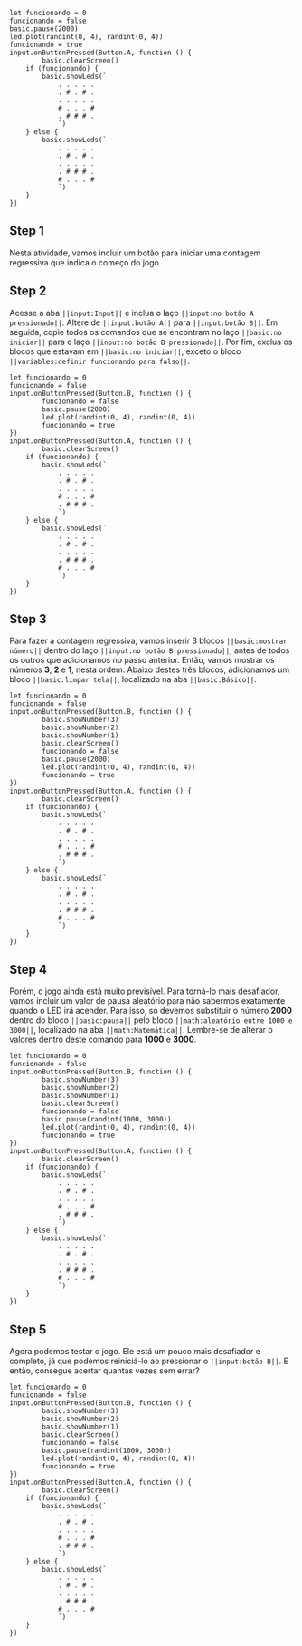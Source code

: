 ```template
let funcionando = 0
funcionando = false
basic.pause(2000)
led.plot(randint(0, 4), randint(0, 4))
funcionando = true
input.onButtonPressed(Button.A, function () {
		basic.clearScreen()
    if (funcionando) {
        basic.showLeds(`
            . . . . .
            . # . # .
            . . . . .
            # . . . #
            . # # # .
            `)
    } else {
        basic.showLeds(`
            . . . . .
            . # . # .
            . . . . .
            . # # # .
            # . . . #
            `)
    }
})
```

## Step 1

Nesta atividade, vamos incluir um botão para iniciar uma contagem regressiva que indica o começo do jogo.

## Step 2

Acesse a aba `||input:Input||` e inclua o laço `||input:no botão A pressionado||`. Altere de `||input:botão A||` para `||input:botão B||`.
Em seguida, copie todos os comandos que se encontram no laço `||basic:no iniciar||` para o laço
`||input:no botão B pressionado||`. Por fim, exclua os blocos que estavam em `||basic:no iniciar||`, exceto o bloco `||variables:definir funcionando para falso||`.

```blocks
let funcionando = 0
funcionando = false
input.onButtonPressed(Button.B, function () {
		funcionando = false
		basic.pause(2000)
		led.plot(randint(0, 4), randint(0, 4))
		funcionando = true
})
input.onButtonPressed(Button.A, function () {
		basic.clearScreen()
    if (funcionando) {
        basic.showLeds(`
            . . . . .
            . # . # .
            . . . . .
            # . . . #
            . # # # .
            `)
    } else {
        basic.showLeds(`
            . . . . .
            . # . # .
            . . . . .
            . # # # .
            # . . . #
            `)
    }
})
```

## Step 3

Para fazer a contagem regressiva, vamos inserir 3 blocos `||basic:mostrar número||`
dentro do laço `||input:no botão B pressionado||`, antes de todos os outros que adicionamos no passo anterior.
Então, vamos mostrar os números **3**, **2** e **1**, nesta ordem. Abaixo destes três blocos, adicionamos um bloco `||basic:limpar tela||`,
localizado na aba `||basic:Básico||`.

```blocks
let funcionando = 0
funcionando = false
input.onButtonPressed(Button.B, function () {
		basic.showNumber(3)
		basic.showNumber(2)
		basic.showNumber(1)
		basic.clearScreen()
		funcionando = false
		basic.pause(2000)
		led.plot(randint(0, 4), randint(0, 4))
		funcionando = true
})
input.onButtonPressed(Button.A, function () {
		basic.clearScreen()
    if (funcionando) {
        basic.showLeds(`
            . . . . .
            . # . # .
            . . . . .
            # . . . #
            . # # # .
            `)
    } else {
        basic.showLeds(`
            . . . . .
            . # . # .
            . . . . .
            . # # # .
            # . . . #
            `)
    }
})
```

## Step 4

Porém, o jogo ainda está muito previsível. Para torná-lo mais desafiador, vamos incluir
um valor de pausa aleatório para não sabermos exatamente quando o LED irá acender.
Para isso, só devemos substituir o número **2000** dentro do bloco `||basic:pausa||` pelo bloco `||math:aleatório entre 1000 e 3000||`,
localizado na aba `||math:Matemática||`. Lembre-se de alterar o valores dentro deste comando para **1000** e **3000**.

```blocks
let funcionando = 0
funcionando = false
input.onButtonPressed(Button.B, function () {
		basic.showNumber(3)
		basic.showNumber(2)
		basic.showNumber(1)
		basic.clearScreen()
		funcionando = false
		basic.pause(randint(1000, 3000))
		led.plot(randint(0, 4), randint(0, 4))
		funcionando = true
})
input.onButtonPressed(Button.A, function () {
		basic.clearScreen()
    if (funcionando) {
        basic.showLeds(`
            . . . . .
            . # . # .
            . . . . .
            # . . . #
            . # # # .
            `)
    } else {
        basic.showLeds(`
            . . . . .
            . # . # .
            . . . . .
            . # # # .
            # . . . #
            `)
    }
})
```

## Step 5

Agora podemos testar o jogo. Ele está um pouco mais desafiador e completo, já que
podemos reiniciá-lo ao pressionar o `||input:botão B||`. E então, consegue acertar
quantas vezes sem errar?

```blocks
let funcionando = 0
funcionando = false
input.onButtonPressed(Button.B, function () {
		basic.showNumber(3)
		basic.showNumber(2)
		basic.showNumber(1)
		basic.clearScreen()
		funcionando = false
		basic.pause(randint(1000, 3000))
		led.plot(randint(0, 4), randint(0, 4))
		funcionando = true
})
input.onButtonPressed(Button.A, function () {
		basic.clearScreen()
    if (funcionando) {
        basic.showLeds(`
            . . . . .
            . # . # .
            . . . . .
            # . . . #
            . # # # .
            `)
    } else {
        basic.showLeds(`
            . . . . .
            . # . # .
            . . . . .
            . # # # .
            # . . . #
            `)
    }
})
```
